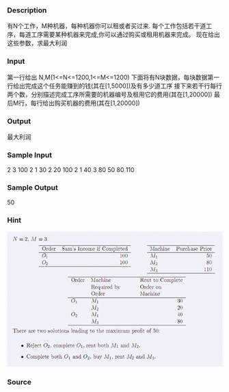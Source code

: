 
### Description
有N个工作，M种机器，每种机器你可以租或者买过来.
每个工作包括若干道工序，每道工序需要某种机器来完成,你可以通过购买或租用机器来完成。
现在给出这些参数，求最大利润

### Input
第一行给出 N,M(1<=N<=1200,1<=M<=1200)
下面将有N块数据，每块数据第一行给出完成这个任务能赚到的钱(其在[1,5000])及有多少道工序
接下来若干行每行两个数，分别描述完成工序所需要的机器编号及租用它的费用(其在[1,20000])
最后M行，每行给出购买机器的费用(其在[1,20000])
### Output
最大利润
### Sample Input
2 3
100 2
1 30
2 20
100 2
1 40
3 80
50
80
110
### Sample Output
50
### Hint
![](/images/1391.jpg)
### Source
